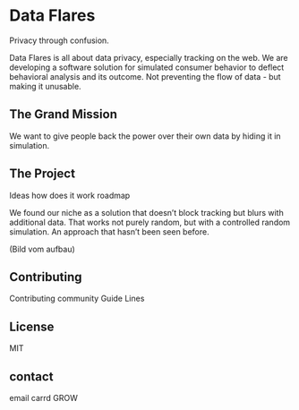 # Data Flares

Privacy through confusion.

Data Flares is all about data privacy, especially tracking on the web. We are developing a software solution for simulated consumer behavior to deflect behavioral analysis and its outcome. Not preventing the flow of data - but making it unusable. 

## The Grand Mission

We want to give people back the power over their own data by hiding it in simulation.

## The Project

Ideas
how does it work
roadmap

We found our niche as a solution that doesn’t block tracking but blurs with additional data. That works not purely random, but with a controlled random simulation. An approach that hasn’t been seen before.

(Bild vom aufbau)

## Contributing 

Contributing
community
Guide Lines

## License

MIT

## contact
email
carrd
GROW

<!--
**DataFlares/DataFlares** is a ✨ _special_ ✨ repository because its `README.md` (this file) appears on your GitHub profile.

Here are some ideas to get you started:

- 🔭 I’m currently working on ...
- 🌱 I’m currently learning ...
- 👯 I’m looking to collaborate on ...
- 🤔 I’m looking for help with ...
- 💬 Ask me about ...
- 📫 How to reach me: ...
- 😄 Pronouns: ...
- ⚡ Fun fact: ...
-->
